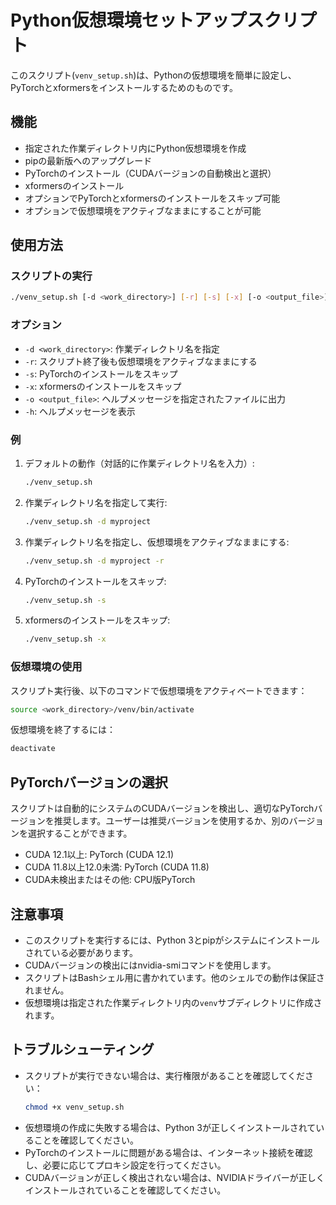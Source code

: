 # Python仮想環境セットアップスクリプト

このスクリプト(`venv_setup.sh`)は、Pythonの仮想環境を簡単に設定し、PyTorchとxformersをインストールするためのものです。

## 機能

- 指定された作業ディレクトリ内にPython仮想環境を作成
- pipの最新版へのアップグレード
- PyTorchのインストール（CUDAバージョンの自動検出と選択）
- xformersのインストール
- オプションでPyTorchとxformersのインストールをスキップ可能
- オプションで仮想環境をアクティブなままにすることが可能

## 使用方法

### スクリプトの実行

```bash
./venv_setup.sh [-d <work_directory>] [-r] [-s] [-x] [-o <output_file>] [-h]
```

### オプション

- `-d <work_directory>`: 作業ディレクトリ名を指定
- `-r`: スクリプト終了後も仮想環境をアクティブなままにする
- `-s`: PyTorchのインストールをスキップ
- `-x`: xformersのインストールをスキップ
- `-o <output_file>`: ヘルプメッセージを指定されたファイルに出力
- `-h`: ヘルプメッセージを表示

### 例

1. デフォルトの動作（対話的に作業ディレクトリ名を入力）:
   ```bash
   ./venv_setup.sh
   ```

2. 作業ディレクトリ名を指定して実行:
   ```bash
   ./venv_setup.sh -d myproject
   ```

3. 作業ディレクトリ名を指定し、仮想環境をアクティブなままにする:
   ```bash
   ./venv_setup.sh -d myproject -r
   ```

4. PyTorchのインストールをスキップ:
   ```bash
   ./venv_setup.sh -s
   ```

5. xformersのインストールをスキップ:
   ```bash
   ./venv_setup.sh -x
   ```

### 仮想環境の使用

スクリプト実行後、以下のコマンドで仮想環境をアクティベートできます：

```bash
source <work_directory>/venv/bin/activate
```

仮想環境を終了するには：

```bash
deactivate
```

## PyTorchバージョンの選択

スクリプトは自動的にシステムのCUDAバージョンを検出し、適切なPyTorchバージョンを推奨します。ユーザーは推奨バージョンを使用するか、別のバージョンを選択することができます。

- CUDA 12.1以上: PyTorch (CUDA 12.1)
- CUDA 11.8以上12.0未満: PyTorch (CUDA 11.8)
- CUDA未検出またはその他: CPU版PyTorch

## 注意事項

- このスクリプトを実行するには、Python 3とpipがシステムにインストールされている必要があります。
- CUDAバージョンの検出にはnvidia-smiコマンドを使用します。
- スクリプトはBashシェル用に書かれています。他のシェルでの動作は保証されません。
- 仮想環境は指定された作業ディレクトリ内の`venv`サブディレクトリに作成されます。

## トラブルシューティング

- スクリプトが実行できない場合は、実行権限があることを確認してください：
  ```bash
  chmod +x venv_setup.sh
  ```
- 仮想環境の作成に失敗する場合は、Python 3が正しくインストールされていることを確認してください。
- PyTorchのインストールに問題がある場合は、インターネット接続を確認し、必要に応じてプロキシ設定を行ってください。
- CUDAバージョンが正しく検出されない場合は、NVIDIAドライバーが正しくインストールされていることを確認してください。

